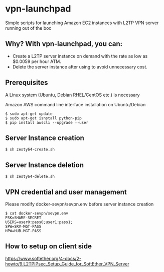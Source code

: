 # vpn-launchpad
Simple scripts for launching Amazon EC2 instances with L2TP VPN server running out of the box

## Why? With vpn-launchpad, you can:
 - Create a L2TP server instance on demand with the rate as low as $0.0059 per hour ATM.
 - Delete the server instance after using to avoid unnecessary cost.

## Prerequisites
A Linux system (Ubuntu, Debian RHEL/CentOS etc.) is necessary

Amazon AWS command line interface installation on Ubuntu/Debian
```
$ sudo apt-get update
$ sudo apt-get isnstall python-pip
$ pip install awscli --upgrade --user
```

## Server Instance creation
`$ sh zesty64-create.sh`

## Server Instance deletion
`$ sh zesty64-delete.sh`

## VPN credential and user management
Please modify docker-sevpn/sevpn.env before server instance creation
```
$ cat docker-sevpn/sevpn.env
PSK=SHARE-SECRET
USERS=user0:pass0;user1:pass1;
SPW=SRV-MGT-PASS
HPW=HUB-MGT-PASS
```

## How to setup on client side
<https://www.softether.org/4-docs/2-howto/9.L2TPIPsec_Setup_Guide_for_SoftEther_VPN_Server>
